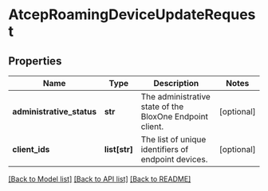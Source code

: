 # AtcepRoamingDeviceUpdateRequest

## Properties
Name | Type | Description | Notes
------------ | ------------- | ------------- | -------------
**administrative_status** | **str** | The administrative state of the BloxOne Endpoint client. | [optional] 
**client_ids** | **list[str]** | The list of unique identifiers of endpoint devices. | [optional] 

[[Back to Model list]](../README.md#documentation-for-models) [[Back to API list]](../README.md#documentation-for-api-endpoints) [[Back to README]](../README.md)



